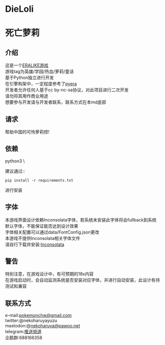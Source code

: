 DieLoli
====
死亡萝莉
====

介绍
----
这是一个[ERALIKE游戏](http://xiaxiansy.pw) \
游戏tag为英雄/学园/热血/萝莉/童话 \
基于Python独立进行开发 \
在引擎构架中，一定程度参考了[pyera](https://github.com/qsjl11/pyera/) \
开发者允许任何人基于cc by-nc-sa协议，对此项目进行二次开发 \
请勿将其用作商业用途 \
想要参与开发请与开发者联系，联系方式在本md底部

请求
----
帮助中国的可怜萝莉控!

依赖
----
python3 \

建议通过::

    pip install -r requirements.txt

进行安装

字体
----
本游戏界面设计依赖Inconsolata字体，若系统未安装此字体将会fullback到系统默认字体，不能保证能否达到设计效果 \
字体相关配置可以通过data/FontConfig.json更改 \
本游戏不提供Inconsolata相关字体文件 \
请自行下载并安装:[Inconsolata](https://github.com/google/fonts/tree/master/ofl/inconsolata)

警告
----
特别注意，在游戏设计中，有可预期的18x内容 \
在游戏启动时，会自动监测系统是否安装对应字体，并进行自动安装，此设计有待测试和兼容

联系方式
----
e-mail:pokemonchw@gmail.com \
twitter:@nekoharuyayuzu \
mastodon:@nekoharuya@pawoo.net \
telegram:[推送频道](https://t.me/die_loli) \
企鹅群:688166358
